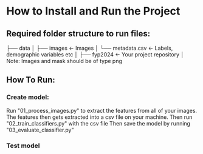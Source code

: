 # How to Install and Run the Project

## Required folder structure to run files:
├── data
│   ├── images         <- Images
│   └── metadata.csv   <- Labels, demographic variables etc
│
├── fyp2024            <- Your project repository
│
Note: Images and mask should be of type png


## How To Run:
### Create model:
Run "01_process_images.py" to extract the features from all of your images.
The features then gets extracted into a csv file on your machine.
Then run "02_train_classifiers.py" with the csv file
Then save the model by running "03_evaluate_classifier.py"

### Test model


